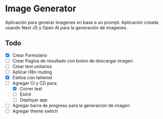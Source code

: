 # Image Generator

Aplicación para generar imagenes en base a un prompt. Aplicación creada usando Next JS y Open AI para la generación de imagenes.

## Todo

- [x] Crear Formulario
- [ ] Crear Pagina de resultado con boton de descargar imagen
- [ ] Crear test unitarios
- [ ] Aplicar i18n routing
- [x] Estilos con tailwind
- [ ] Agregar CI y CD para:
    - [x] Correr test
    - [ ] Eslint
    - [ ] Deployar app
- [ ] Agregar barra de progreso para la generacion de imagen
- [ ] Agregar theme switch 